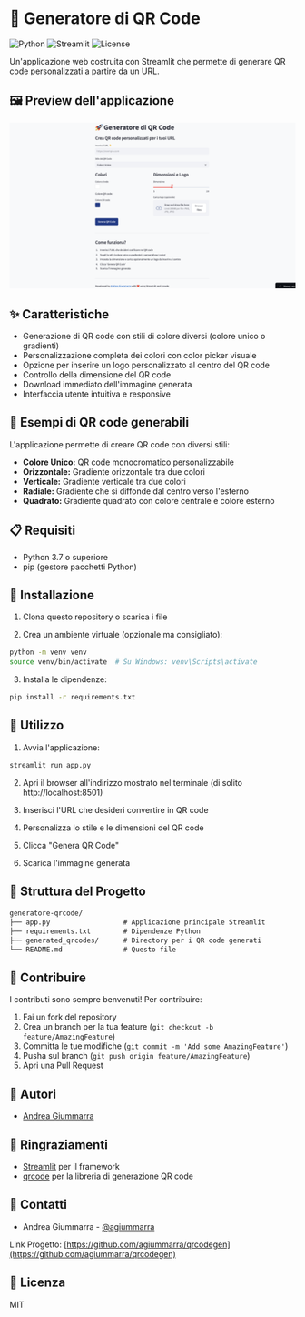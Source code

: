 # 🚀 Generatore di QR Code

![Python](https://img.shields.io/badge/Python-3.8%2B-blue)
![Streamlit](https://img.shields.io/badge/Streamlit-1.28.0%2B-red)
![License](https://img.shields.io/badge/License-MIT-green)

Un'applicazione web costruita con Streamlit che permette di generare QR code personalizzati a partire da un URL.

## 🖼️ Preview dell'applicazione

![Preview del Generatore QR Code](preview.png)

## ✨ Caratteristiche

- Generazione di QR code con stili di colore diversi (colore unico o gradienti)
- Personalizzazione completa dei colori con color picker visuale
- Opzione per inserire un logo personalizzato al centro del QR code
- Controllo della dimensione del QR code
- Download immediato dell'immagine generata
- Interfaccia utente intuitiva e responsive

## 🎨 Esempi di QR code generabili

L'applicazione permette di creare QR code con diversi stili:

- **Colore Unico:** QR code monocromatico personalizzabile
- **Orizzontale:** Gradiente orizzontale tra due colori
- **Verticale:** Gradiente verticale tra due colori
- **Radiale:** Gradiente che si diffonde dal centro verso l'esterno
- **Quadrato:** Gradiente quadrato con colore centrale e colore esterno

## 📋 Requisiti

- Python 3.7 o superiore
- pip (gestore pacchetti Python)

## 🔧 Installazione

1. Clona questo repository o scarica i file

2. Crea un ambiente virtuale (opzionale ma consigliato):

```bash
python -m venv venv
source venv/bin/activate  # Su Windows: venv\Scripts\activate
```

3. Installa le dipendenze:

```bash
pip install -r requirements.txt
```

## 📱 Utilizzo

1. Avvia l'applicazione:

```bash
streamlit run app.py
```

2. Apri il browser all'indirizzo mostrato nel terminale (di solito http://localhost:8501)

3. Inserisci l'URL che desideri convertire in QR code

4. Personalizza lo stile e le dimensioni del QR code

5. Clicca "Genera QR Code"

6. Scarica l'immagine generata

## 📁 Struttura del Progetto

```
generatore-qrcode/
├── app.py                  # Applicazione principale Streamlit
├── requirements.txt        # Dipendenze Python
├── generated_qrcodes/      # Directory per i QR code generati
└── README.md               # Questo file
```

## 🤝 Contribuire

I contributi sono sempre benvenuti! Per contribuire:

1. Fai un fork del repository
2. Crea un branch per la tua feature (`git checkout -b feature/AmazingFeature`)
3. Committa le tue modifiche (`git commit -m 'Add some AmazingFeature'`)
4. Pusha sul branch (`git push origin feature/AmazingFeature`)
5. Apri una Pull Request

## 👥 Autori

- [Andrea Giummarra](https://github.com/agiummarra)

## 🙏 Ringraziamenti

- [Streamlit](https://streamlit.io/) per il framework
- [qrcode](https://github.com/lincolnloop/python-qrcode) per la libreria di generazione QR code

## 📧 Contatti

- Andrea Giummarra - [@agiummarra](https://github.com/agiummarra)

Link Progetto: [https://github.com/agiummarra/qrcodegen](https://github.com/agiummarra/qrcodegen)

## 📄 Licenza

MIT
